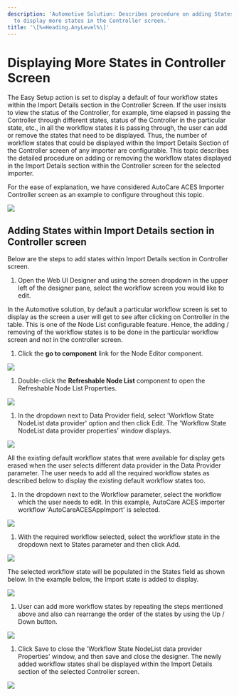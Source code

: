 ```yaml
---
description: 'Automotive Solution: Describes procedure on adding States
  to display more states in the Controller screen.'
title: '\[%=Heading.AnyLevel%\]'
---
```


Displaying More States in Controller Screen
===========================================

The Easy Setup action is set to display a default of four workflow
states within the Import Details section in the Controller Screen. If
the user insists to view the status of the Controller, for example, time
elapsed in passing the Controller through different states, status of
the Controller in the particular state, etc., in all the workflow states
it is passing through, the user can add or remove the states that need
to be displayed. Thus, the number of workflow states that could be
displayed within the Import Details Section of the Controller screen of
any importer are configurable. This topic describes the detailed
procedure on adding or removing the workflow states displayed in the
Import Details section within the Controller screen for the selected
importer.

For the ease of explanation, we have considered AutoCare ACES Importer
Controller screen as an example to configure throughout this topic.

![](../../Resources/Images/QS/2.png)

Adding States within Import Details section in Controller screen
----------------------------------------------------------------

Below are the steps to add states within Import Details section in
Controller screen.

1.  Open the Web UI Designer and using the screen dropdown in the upper
    left of the designer pane, select the workflow screen you would like
    to edit.

In the Automotive solution, by default a particular workflow screen is
set to display as the screen a user will get to see after clicking on
Controller in the table. This is one of the Node List configurable
feature. Hence, the adding / removing of the workflow states is to be
done in the particular workflow screen and not in the controller screen.

1.  Click the **go to component** link for the Node Editor component.

![](../../Resources/Images/QS/3.png)

1.  Double-click the **Refreshable Node List** component to open the
    Refreshable Node List Properties.

![](../../Resources/Images/QS/4.png)

1.  In the dropdown next to Data Provider field, select \'Workflow State
    NodeList data provider\' option and then click Edit. The \'Workflow
    State NodeList data provider properties\' window displays.

![](../../Resources/Images/QS/5.png)

All the existing default workflow states that were available for display
gets erased when the user selects different data provider in the Data
Provider parameter. The user needs to add all the required workflow
states as described below to display the existing default workflow
states too.

1.  In the dropdown next to the Workflow parameter, select the workflow
    which the user needs to edit. In this example, AutoCare ACES
    importer workflow \'AutoCareACESAppImport\' is selected.

![](../../Resources/Images/QS/6.png)

1.  With the required workflow selected, select the workflow state in
    the dropdown next to States parameter and then click Add.

![](../../Resources/Images/QS/7.png)

The selected workflow state will be populated in the States field as
shown below. In the example below, the Import state is added to display.

![](../../Resources/Images/QS/8.png)

1.  User can add more workflow states by repeating the steps mentioned
    above and also can rearrange the order of the states by using the Up
    / Down button.

![](../../Resources/Images/QS/9.png)

1.  Click Save to close the \'Workflow State NodeList data provider
    Properties\' window, and then save and close the designer. The newly
    added workflow states shall be displayed within the Import Details
    section of the selected Controller screen.

![](../../Resources/Images/QS/10.png)
